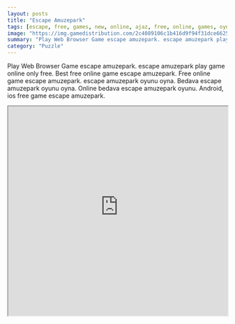 ```yaml
---
layout: posts
title: "Escape Amuzepark"
tags: [escape, free, games, new, online, ajaz, free, online, games, oyna, game, free, games, play, play, games]
image: "https://img.gamedistribution.com/2c4089106c1b416d9f94f31dce66250b.jpg"
summary: "Play Web Browser Game escape amuzepark. escape amuzepark play game online only free. Best free online game escape amuzepark. Free online game escape amuzepark. escape amuzepark oyunu oyna. Bedava escape amuzepark oyunu oyna. Online bedava escape amuzepark oyunu. Android, ios free game escape amuzepark."
category: "Puzzle"
---
```


Play Web Browser Game escape amuzepark. escape amuzepark play game online only free. Best free online game escape amuzepark. Free online game escape amuzepark. escape amuzepark oyunu oyna. Bedava escape amuzepark oyunu oyna. Online bedava escape amuzepark oyunu. Android, ios free game escape amuzepark.

<iframe width="100%" height="480px;" src="https://flash.gamedistribution.com?game=2c4089106c1b416d9f94f31dce66250b"></iframe>